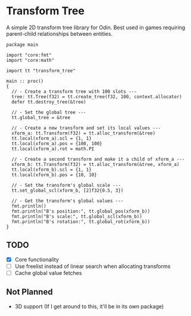 # Transform Tree
A simple 2D transform tree library for Odin. Best used in games requiring parent-child relationships between entities. 

```odin
package main

import "core:fmt"
import "core:math"

import tt "transform_tree"

main :: proc()
{
  // - Create a transform tree with 100 slots ---
  tree: tt.Tree(f32) = tt.create_tree(f32, 100, context.allocator)
  defer tt.destroy_tree(&tree)

  // - Set the global tree ---
  tt.global_tree = &tree

  // - Create a new transform and set its local values ---
  xform_a: tt.Transform(f32) = tt.alloc_transform(&tree)
  tt.local(xform_a).scl = {1, 1}
  tt.local(xform_a).pos = {100, 100}
  tt.local(xform_a).rot = math.PI

  // - Create a second transform and make it a child of xform_a ---
  xform_b: tt.Transform(f32) = tt.alloc_transform(&tree, xform_a)
  tt.local(xform_b).scl = {1, 1}
  tt.local(xform_b).pos = {10, 10}

  // - Set the transform's global scale ---
  tt.set_global_scl(xform_b, [2]f32{0.5, 3})

  // - Get the transform's global values ---
  fmt.println()
  fmt.println("B's position:", tt.global_pos(xform_b))
  fmt.println("B's scale:", tt.global_scl(xform_b))
  fmt.println("B's rotation:", tt.global_rot(xform_b))
}
```

## TODO
- [x] Core functionality
- [ ] Use freelist instead of linear search when allocating transforms
- [ ] Cache global value fetches

## Not Planned
- 3D support (If I get around to this, it'll be in its own package)
